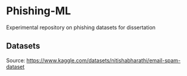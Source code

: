 # Phishing-ML
Experimental repository on phishing datasets for dissertation

## Datasets

Source: https://www.kaggle.com/datasets/nitishabharathi/email-spam-dataset
